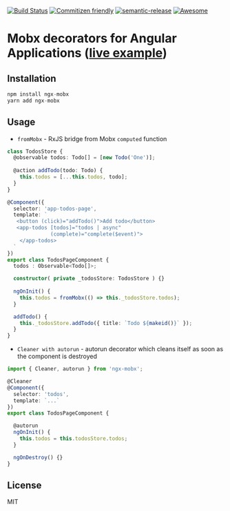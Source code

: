 [![Build Status](https://travis-ci.org/NetanelBasal/ngx-mobx.svg?branch=master)](https://travis-ci.org/NetanelBasal/ngx-mobx)
[![Commitizen friendly](https://img.shields.io/badge/commitizen-friendly-brightgreen.svg)](http://commitizen.github.io/cz-cli/)
[![semantic-release](https://img.shields.io/badge/%20%20%F0%9F%93%A6%F0%9F%9A%80-semantic--release-e10079.svg?style=flat-square)](https://github.com/semantic-release/semantic-release)
[![Awesome](https://cdn.rawgit.com/sindresorhus/awesome/d7305f38d29fed78fa85652e3a63e154dd8e8829/media/badge.svg)](https://github.com/sindresorhus/awesome)

# Mobx decorators for Angular Applications ([live example](https://stackblitz.com/edit/angular-mobx-netanel))

## Installation
```js
npm install ngx-mobx
yarn add ngx-mobx
```

## Usage

- `fromMobx` - RxJS bridge from Mobx `computed` function
```ts
class TodosStore {
  @observable todos: Todo[] = [new Todo('One')];
  
  @action addTodo(todo: Todo) {
    this.todos = [...this.todos, todo];
  }
}

@Component({
  selector: 'app-todos-page',
  template: `
   <button (click)="addTodo()">Add todo</button> 
   <app-todos [todos]="todos | async"   
              (complete)="complete($event)">
    </app-todos>
  `
})
export class TodosPageComponent {
  todos : Observable<Todo[]>;

  constructor( private _todosStore: TodosStore ) {}
  
  ngOnInit() {
    this.todos = fromMobx(() => this._todosStore.todos);
  }

  addTodo() {
    this._todosStore.addTodo({ title: `Todo ${makeid()}` });
  }
}
```

- `Cleaner with autorun` - autorun decorator which cleans itself as soon as the component is destroyed

```ts
import { Cleaner, autorun } from 'ngx-mobx';

@Cleaner
@Component({
  selector: 'todos',
  template: `...`
})
export class TodosPageComponent {

  @autorun
  ngOnInit() {
    this.todos = this.todosStore.todos;
  }

  ngOnDestroy() {}
}
```

License
----

MIT
